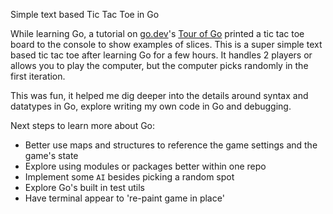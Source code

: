 Simple text based Tic Tac Toe in Go

While learning Go, a tutorial on [go.dev](go.dev)'s [Tour of Go](https://go.dev/tour/moretypes/14) printed a tic tac toe board to the console to show examples of slices. This is a super simple text based tic tac toe after learning Go for a few hours. It handles 2 players or allows you to play the computer, but the computer picks randomly in the first iteration.

This was fun, it helped me dig deeper into the details around syntax and datatypes in Go, explore writing my own code in Go and debugging.

Next steps to learn more about Go:

* Better use maps and structures to reference the game settings and the game's state
* Explore using modules or packages better within one repo
* Implement some `AI` besides picking a random spot
* Explore Go's built in test utils
* Have terminal appear to 're-paint game in place'